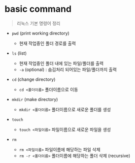 # basic command
> 리눅스 기본 명령어 정리

- `pwd` (print working directory)
    - 현재 작업중인 폴더 경로를 출력

- `ls` (list)
    - 현재 작업중인 폴더 내에 있는 파일/폴더를 출력
    - `-a` (optional) : 숨김처리 되어있는 파일/폴더까지 출력

- `cd` (change directory)
    - `cd <폴더이름>` 폴더이름으로 이동

- `mkdir` (make directory)
    - `mkdir <폴더이름>` 폴더이름으로 새로운 폴더를 생성

- `touch`
    - `touch <파일이름>` 파일이름으로 새로운 파일을 생성

- `rm`
    - `rm <파일이름>` 파일이름에 해당하는 파일 삭제
    - `rm -r <폴더이름>` 폴더이름에 해당하는 폴더 삭제 (recursive)







